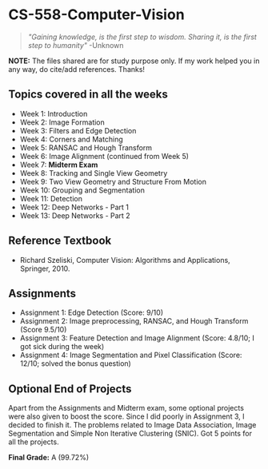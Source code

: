 # CS-558-Computer-Vision

> *"Gaining knowledge, is the first step to wisdom. Sharing it, is the first step to humanity"* -Unknown

**NOTE:** The files shared are for study purpose only. If my work helped you in any way, do cite/add references. Thanks!

## Topics covered in all the weeks
- Week 1: Introduction
- Week 2: Image Formation
- Week 3: Filters and Edge Detection
- Week 4: Corners and Matching
- Week 5: RANSAC and Hough Transform
- Week 6: Image Alignment (continued from Week 5)
- Week 7: **Midterm Exam**
- Week 8: Tracking and Single View Geometry
- Week 9: Two View Geometry and Structure From Motion
- Week 10: Grouping and Segmentation
- Week 11: Detection
- Week 12: Deep Networks - Part 1
- Week 13: Deep Networks - Part 2

## Reference Textbook
- Richard Szeliski, Computer Vision: Algorithms and Applications, Springer, 2010.

## Assignments
- Assignment 1: Edge Detection (Score: 9/10)
- Assignment 2: Image preprocessing, RANSAC, and Hough Transform (Score 9.5/10)
- Assignment 3: Feature Detection and Image Alignment (Score: 4.8/10; I got sick during the week)
- Assignment 4: Image Segmentation and Pixel Classification (Score: 12/10; solved the bonus question)

## Optional End of Projects
Apart from the Assignments and Midterm exam, some optional projects were also given to boost the score. Since I did poorly in Assignment 3, I decided to finish it. The problems related to Image Data Association, Image Segmentation and Simple Non Iterative Clustering (SNIC). Got 5 points for all the projects.

**Final Grade:** A (99.72%)
